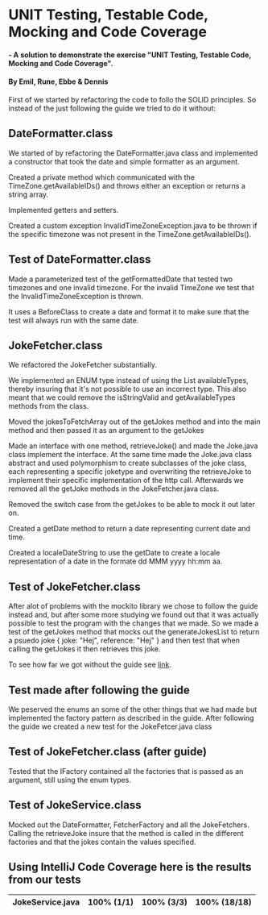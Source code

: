 # UNIT Testing, Testable Code, Mocking and Code Coverage
#### - A solution to demonstrate the exercise "UNIT Testing, Testable Code, Mocking and Code Coverage".
#### By Emil, Rune, Ebbe & Dennis

First of we started by refactoring the code to follo the SOLID principles. So instead of the just following the guide we
tried to do it without:

## DateFormatter.class
We started of by refactoring the DateFormatter.java class and implemented a constructor that took the date and simple
formatter as an argument.

Created a private method which communicated with the TimeZone.getAvailableIDs() and throws either an exception or returns a
string array.

Implemented getters and setters.

Created a custom exception InvalidTimeZoneException.java to be thrown if the specific timezone was not present in the TimeZone.getAvailableIDs(). 

## Test of DateFormatter.class
Made a parameterized test of the getFormattedDate that tested two timezones and one invalid timezone. For the invalid
TimeZone we test that the InvalidTimeZoneException is thrown.

It uses a BeforeClass to create a date and format it to make sure that the test will always run with the same date.

## JokeFetcher.class
We refactored the JokeFetcher substantially. 

We implemented an ENUM type instead of using the List<String> availableTypes, thereby insuring that it's not possible
to use an incorrect type. This also meant that we could remove the isStringValid and getAvailableTypes methods from the class.

Moved the jokesToFetchArray out of the getJokes method and into the main method and then passed it as an argument to the getJokes

Made an interface with one method, retrieveJoke() and made the Joke.java class implement the interface. At the same time
made the Joke.java class abstract and used polymorphism to create subclasses of the joke class, each representing a specific
joketype and overwriting the retrieveJoke to implement their specific implementation of the http call. Afterwards we removed
all the getJoke methods in the JokeFetcher.java class.

Removed the switch case from the getJokes to be able to mock it out later on.

Created a getDate method to return a date representing current date and time.

Created a localeDateString to use the getDate to create a locale representation of a date in the formate dd MMM yyyy hh:mm aa.

## Test of JokeFetcher.class
After alot of problems with the mockito library we chose to follow the guide instead and, but after some more studying we
found out that it was actually possible to test the program with the changes that we made. So we made a test of the
getJokes method that mocks out the generateJokesList to return a psuedo joke { joke: "Hej", reference: "Hej" } and then
test that when calling the getJokes it then retrieves this joke.

To see how far we got without the guide see [link](https://github.com/tjaydk/TestMockHandIn).

## Test made after following the guide
We peserved the enums an some of the other things that we had made but implemented the factory pattern as described in the
guide.
After following the guide we created a new test for the JokeFetcer.java class

## Test of JokeFetcher.class (after guide)
Tested that the IFactory contained all the factories that is passed as an argument, still using the enum types.

## Test of JokeService.class
Mocked out the DateFormatter, FetcherFactory and all the JokeFetchers. Calling the retrieveJoke insure that the method is
called in the different factories and that the jokes contain the values specified.


## Using IntelliJ Code Coverage here is the results from our tests

| JokeService.java | 100% (1/1) | 100% (3/3) | 100% (18/18) |
|------------------|------------|------------|--------------|

